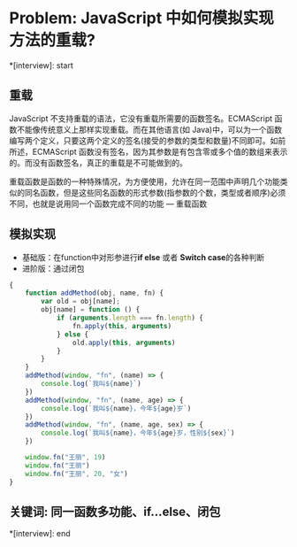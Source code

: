 # Problem: JavaScript 中如何模拟实现方法的重载?

*[interview]: start
## 重载
JavaScript 不支持重载的语法，它没有重载所需要的函数签名。ECMAScript 函数不能像传统意义上那样实现重载。而在其他语言(如 Java)中，可以为一个函数编写两个定义，只要这两个定义的签名(接受的参数的类型和数量)不同即可。如前所述，ECMAScript 函数没有签名，因为其参数是有包含零或多个值的数组来表示的。而没有函数签名，真正的重载是不可能做到的。

重载函数是函数的一种特殊情况，为方便使用，允许在同一范围中声明几个功能类似的同名函数，但是这些同名函数的形式参数(指参数的个数，类型或者顺序)必须不同，也就是说用同一个函数完成不同的功能 — 重载函数

## 模拟实现
- 基础版：在function中对形参进行**if else** 或者 **Switch case**的各种判断
- 进阶版：通过闭包
```js
{
    function addMethod(obj, name, fn) {
        var old = obj[name];
        obj[name] = function () {
            if (arguments.length === fn.length) {
                fn.apply(this, arguments)
            } else {
                old.apply(this, arguments)
            }
        }
    }
    addMethod(window, "fn", (name) => {
        console.log(`我叫${name}`)
    })
    addMethod(window, "fn", (name, age) => {
        console.log(`我叫${name}，今年${age}岁`)
    })
    addMethod(window, "fn", (name, age, sex) => {
        console.log(`我叫${name}，今年${age}岁，性别${sex}`)
    })

    window.fn("王丽", 19)
    window.fn("王丽")
    window.fn("王丽", 20, "女")
}
```
## 关键词: 同一函数多功能、if...else、闭包
*[interview]: end
